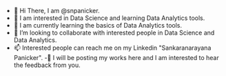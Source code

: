 - 👋 Hi There, I am @snpanicker.
- 👀 I am interested in Data Science and learning Data Analytics tools.
- 🌱 I am currently learning the basics of Data Analytics tools.
- 💞️ I’m looking to collaborate with interested people in Data Science and Data Analytics.
- 📫 Interested people can reach me on my Linkedin "Sankaranarayana Panicker".
-🤞 I will be posting my works here and I am interested to hear the feedback from you.
